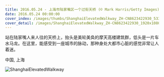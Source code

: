 ```yaml
---
title: 2016.05.24 - 上海市陆家嘴区一个过街天桥 (© Mark Harris/Getty Images)
date: 2016.05.24 00:00:00
cover_index: /images/thumbs/ShanghaiElevatedWalkway_ZH-CN8623422930_533x300.jpg
cover_detail: /images/ShanghaiElevatedWalkway_ZH-CN8623422930_1920x1080.jpg
---
```


站在陆家嘴人来人往的天桥上，抬头是美轮美奂的摩天高楼建筑群，低头是一片车水马龙。在这里，能感受到一座城市的脉动，那种身处大都市心脏的感觉非常让人着迷。

中国, 上海

![ShanghaiElevatedWalkway](/images/ShanghaiElevatedWalkway_ZH-CN8623422930_1920x1080.jpg)
